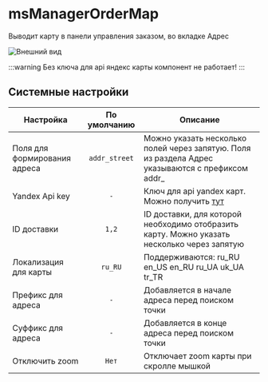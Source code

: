 # msManagerOrderMap

Выводит карту в панели управления заказом, во вкладке Адрес

![Внешний вид](https://file.modx.pro/files/a/c/9/ac9aeeb79b4177b71b1b01d3c2a3fdc1.png)

:::warning
Без ключа для api яндекс карты компонент не работает!
:::

## Системные настройки

| Настройка                    | По умолчанию  | Описание                                                                                         |
|------------------------------|:-------------:|--------------------------------------------------------------------------------------------------|
| Поля для формирования адреса | `addr_street` | Можно указать несколько полей через запятую. Поля из раздела Адрес указываются с префиксом addr_ |
| Yandex Api key               |      `-`      | Ключ для api yandex карт. Можно получить [тут](https://developer.tech.yandex.ru/services/)       |
| ID доставки                  |     `1,2`     | ID доставки, для которой необходимо отобразить карту. Можно указать несколько через запятую      |
| Локализация для карты        |    `ru_RU`    | Поддерживаются: ru_RU  en_US  en_RU  ru_UA  uk_UA  tr_TR                                         |
| Префикс для адреса           |      `-`      | Добавляется в начале адреса перед поиском точки                                                  |
| Суффикс для адреса           |      `-`      | Добавляется в конце адреса перед поиском точки                                                   |
| Отключить zoom               |     `Нет`     | Отключает zoom карты при скролле мышкой                                                          |
